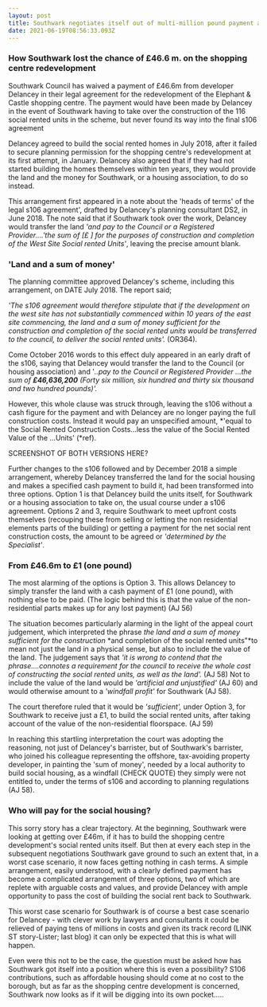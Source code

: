 ```yaml
---
layout: post
title: Southwark negotiates itself out of multi-million pound payment at the Elephant
date: 2021-06-19T08:56:33.093Z
---
```

### How Southwark lost the chance of £46.6 m. on the shopping centre redevelopment

Southwark Council has waived a payment of £46.6m from developer Delancey in their legal agreement for the redevelopment of the Elephant & Castle shopping centre. The payment would have been made by Delancey in the event of Southwark having to take over the construction of the 116 social rented units in the scheme, but never found its way into the final s106 agreement

Delancey agreed to build the social rented homes in July 2018, after it failed to secure planning permission for the shopping centre's redevelopment at its first attempt, in January.   Delancey also agreed that if they had not started building the homes themselves within ten years, they would provide the land and the money for Southwark, or a housing association, to do so instead.

This arrangement first appeared in a note about the 'heads of terms' of the legal s106 agreement', drafted by Delancey's planning consultant DS2, in June 2018.  The note said that if Southwark took over the work, Delancey would transfer the land *'and pay to the Council or a Registered Provider....'the sum of \[£    ] for the purposes of construction and completion of the West Site Social rented Units'*, leaving the precise amount blank.

### 'Land and a sum of money'

The planning committee approved Delancey's scheme, including  this arrangement, on DATE July  2018.  The report said;

*'The s106 agreement would therefore stipulate that if the development  on the west site has not substantially commenced within 10 years of the east site commencing, the land and a sum of money sufficient for the construction and completion of the social rented units would be transferred to the council, to deliver the social rented units'.* (OR364).

Come October 2016 words to this effect duly appeared in an early draft of the s106, saying that Delancey would transfer the land to the Council (or housing association) and '*..pay to the Council or Registered Provider ...the sum of **£46,636,200** (Forty six million, six hundred and thirty six thousand and two hundred pounds)'.*

However, this whole clause was struck through, leaving the s106 without a cash figure for the payment and with Delancey are no longer paying the full construction costs.  Instead it would pay an unspecified amount, *'equal to the Social Rented Construction Costs...less the value of the Social Rented Value of the ...Units' (*ref).

SCREENSHOT OF BOTH VERSIONS HERE?

Further changes to the s106 followed and by December 2018 a simple arrangement, whereby Delancey transferred the land for the social housing and makes a specified cash payment to build it, had been transformed into three options.  Option 1 is that Delancey build the units itself, for Southwark or a housing association to take on, the usual course under a s106 agreement.  Options 2 and 3, require Southwark to meet upfront costs themselves (recouping these from selling or letting the non residential elements parts of the building) or getting a payment for the net social rent construction costs, the amount to be agreed or *'determined by the Specialist'*. 

### From £46.6m to £1 (one pound)

The most alarming of the options is Option 3.  This allows Delancey to simply transfer the land with a cash payment of £1 (one pound), with nothing else to be paid.  (The logic behind this is that the value of the non-residential parts makes up for any lost payment) (AJ 56)

The situation becomes particularly alarming in the light of the appeal court judgement, which interpreted the phrase *the land and a sum of money sufficient for the construction* *and completion of the social rented units"*to mean not just the land in a physical sense, but also to include the value of the land.  The judgement says that *'it is wrong to contend that the phrase....connotes a requirement for the council to receive the whole cost of constructing the social rented units, as well as the land'.* (AJ 58)  Not to include the value of the land would be *'artificial and unjustified'* (AJ 60) and would otherwise amount to a *'windfall profit'* for Southwark (AJ 58).

The court therefore ruled that it would be *'sufficient',* under Option 3, for Southwark to receive just a £1, to build the social rented units, after taking account of the value of the non-residential floorspace. (AJ 59)

In reaching this startling interpretation the court was adopting the reasoning, not just of Delancey's barrister, but of Southwark's barrister, who joined his colleague representing the offshore, tax-avoiding property developer, in painting the 'sum of money', needed by a local authority to build social housing, as a windfall (CHECK QUOTE) they simply were not entitled to, under the terms of s106 and according to planning regulations (AJ 58).

### Who will pay for the social housing?

This sorry story has a clear trajectory. At the beginning, Southwark were looking at getting over £46m, if it has to build the shopping centre development's social rented units itself.  But then at every each step in the subsequent negotiations Southwark gave ground to such an extent that, in a worst case scenario, it now faces getting nothing in cash terms.  A simple arrangement, easily understood, with a clearly defined payment has become  a complicated arrangement of three options, two of which are replete with arguable costs and values, and provide Delancey with ample opportunity to pass the cost of building the social rent back to Southwark. 

This worst case scenario for Southwark is of course a best case scenario for Delancey - with clever work by lawyers and consultants it could be relieved of paying tens of millions in costs and given its track record (LINK ST story-Lister; last blog) it can only be expected that this is what will happen.

Even were this not to be the case, the question must be asked how has Southwark got itself into a position where this is even a possibility?  S106 contributions, such as affordable housing should come at no cost to the borough, but as far as the shopping centre development is concerned, Southwark now looks as if it will be digging into its own pocket.....